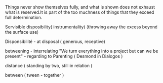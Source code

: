 Things never show themselves fully, and what is shown does not exhaust what is reserved.It is part of the too muchness of things that they exceed full determination. 

Servisible disposibility( instrumentality) (throwing away the excess beyond the surface use)

Disponsibilité - at disposal ( generous, receptive)

betweening - interrelating
"We turn everything into a project but can we be present" - regarding to Parenting ( Desmond in Dialogos )

distance ( standing by two, still in relation )

between ( tween - together )
